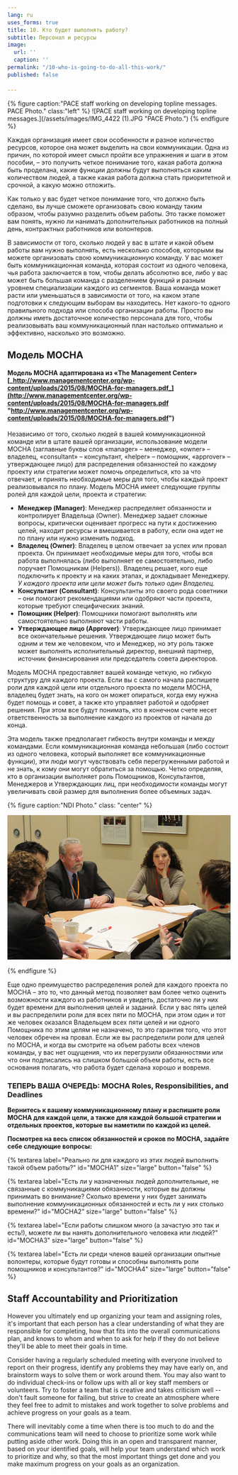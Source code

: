 ```yaml
---
lang: ru
uses_forms: true
title: 10. Кто будет выполнять работу?
subtitle: Персонал и ресурсы
image:
  url: ''
  caption: ''
permalink: "/10-who-is-going-to-do-all-this-work/"
published: false

---
```

{% figure caption:"PACE staff working on developing topline messages. PACE Photo." class:"left" %} ![PACE staff working on developing topline messages.](/assets/images/IMG_4422 (1).JPG "PACE Photo.") {% endfigure %}

Каждая организация имеет свои особенности и разное количество ресурсов, которое она может выделить на свои коммуникации. Одна из причин, по которой имеет смысл пройти все упражнения и шаги в этом пособии, – это получить четкое понимание того, какая работа должна быть проделана, какие функции должны будут выполняться каким количеством людей, а также какая работа должна стать приоритетной и срочной, а какую можно отложить.

Как только у вас будет четкое понимание того, что должно быть сделано, вы лучше сможете организовать свою команду таким образом, чтобы разумно разделить объем работы. Это также поможет вам понять, нужно ли нанимать дополнительных работников на полный день, контрактных работников или волонтеров.

В зависимости от того, сколько людей у вас в штате и какой объем работы вам нужно выполнять, есть несколько способов, которыми вы можете организовать свою коммуникационную команду. У вас может быть коммуникационная команда, которая состоит из одного человека, чья работа заключается в том, чтобы делать абсолютно все, либо у вас может быть большая команда с разделением функций и разным уровнем специализации каждого из сегментов. Ваша команда может расти или уменьшаться в зависимости от того, на каком этапе подготовки к следующим выборам вы находитесь. Нет какого-то одного правильного подхода или способа организации работы. Просто вы должны иметь достаточное количество персонала для того, чтобы реализовывать ваш коммуникационный план настолько оптимально и эффективно, насколько это возможно.

## Модель MOCHA

#### Модель MOCHA адаптирована из «The Management Center» [_http://www.managementcenter.org/wp-content/uploads/2015/08/MOCHA-for-managers.pdf_](http://www.managementcenter.org/wp-content/uploads/2015/08/MOCHA-for-managers.pdf "http://www.managementcenter.org/wp-content/uploads/2015/08/MOCHA-for-managers.pdf")

Независимо от того, сколько людей в вашей коммуникационной команде или в штате вашей организации, использование модели MOCHA (заглавные буквы слов «manager» – менеджер, «owner» – владелец, «consultant» – консультант, «helper» – помощник, «approver» – утверждающее лицо) для распределения обязанностей по каждому проекту или стратегии может помочь определиться, кто за что отвечает, и принять необходимые меры для того, чтобы каждый проект реализовывался по плану. Модель MOCHA имеет следующие группы ролей для каждой цели, проекта и стратегии:

* **Mенеджер (Manager)**: Менеджер распределяет обязанности и контролирует Владельца (Owner). Менеджер задает сложные вопросы, критически оценивает прогресс на пути к достижению целей, находит ресурсы и вмешивается в работу, если она идет не по плану или нужно изменить подход.
* **Владелец (Owner)**: Владелец в целом отвечает за успех или провал проекта. Он принимает необходимые меры для того, чтобы вся работа выполнялась (либо выполняет ее самостоятельно, либо поручает Помощникам (Helpers)). Владелец решает, кого еще подключить к проекту и на каких этапах, и докладывает Менеджеру. _У каждого проекта или цели может быть только один Владелец._
* **Консультант (Consultant)**: Консультанты это своего рода советники – они помогают рекомендациями или одобряют части проекта, которые требуют специфических знаний.
* **Помощник (Helper)**: Помощники помогают выполнять или самостоятельно выполняют части работы.
* **Утверждающее лицо (Approver)**: Утверждающее лицо принимает все окончательные решения. Утверждающее лицо может быть одним и тем же человеком, что и Менеджер, но эту роль также может выполнять исполнительный директор, внешний партнер, источник финансирования или председатель совета директоров.

Модель MOCHA предоставляет вашей команде четкую, но гибкую структуру для каждого проекта. Если вы с самого начала распишете роли для каждой цели или отдельного проекта по модели MOCHA, владелец будет знать, на кого он может опираться, когда ему нужна будет помощь и совет, а также кто управляет работой и одобряет решения. При этом все будут понимать, кто в конечном счете несет ответственность за выполнение каждого из проектов от начала до конца.

Эта модель также предполагает гибкость внутри команды и между командами. Если коммуникационная команда небольшая (либо состоит из одного человека, который выполняет все коммуникационные функции), эти люди могут чувствовать себя  перегруженными работой и не знать, к кому они могут обратиться за помощью. Четко определяя, кто в организации выполняет роль Помощников, Консультантов, Менеджеров и Утверждающих лиц, при необходимости команды могут увеличивать свой размер для выполнения более объемных задач.

{% figure caption:"NDI Photo." class: "center" %}

![](/assets/images/NDI_smallgroup-1.jpg)

{% endfigure %}

Еще одно преимущество распределения ролей для каждого проекта по MOCHA – это то, что данный метод позволяет вам более четко оценить возможности каждого из работников и увидеть, достаточно ли у них будет времени для выполнения целей и заданий. Если у вас пять целей и вы распределили роли для всех пяти по MOCHA, при этом один и тот же человек оказался Владельцем всех пяти целей и ни одного Помощника по этим целям не назначено, то это гарантия того, что этот человек обречен на провал. Если же вы  распределили роли для целей по MOCHA, и когда вы смотрите на объем работы всех членов команды, у вас нет ощущения, что их перегрузили обязанностями или что они подписались на слишком большой объем работы, есть все основания полагать, что работа будет сделана хорошо и вовремя.

### ТЕПЕРЬ ВАША ОЧЕРЕДЬ: MOCHA Roles, Responsibilities, and Deadlines

**Вернитесь к вашему коммуникационному плану и распишите роли MOCHA для каждой цели, а также для каждой большой стратегии и отдельных проектов, которые вы наметили по каждой из целей.**

**Посмотрев на весь список обязанностей и сроков по MOCHA, задайте себе следующие вопросы:**

{% textarea label="Реально ли для каждого из этих людей выполнить такой объем работы?" id="MOCHA1" size="large" button="false" %}

{% textarea label="Есть ли у назначенных людей дополнительные, не связанные с коммуникациями обязанности, которые вы должны принимать во внимание? Сколько времени у них будет занимать выполнение коммуникационных обязанностей и есть ли у них столько времени?" id="MOCHA2" size="large" button="false" %}

{% textarea label="Если работы слишком много (а зачастую это так и есть!), можете ли вы нанять дополнительного человека или людей?" id="MOCHA3" size="large" button="false" %}

{% textarea label="Есть ли среди членов вашей организации опытные волонтеры, которые будут готовы и способны выполнять роли помощников и консультантов?" id="MOCHA4" size="large" button="false" %}

## Staff Accountability and Prioritization

However you ultimately end up organizing your team and assigning roles, it's important that each person has a clear understanding of what they are responsible for completing, how that fits into the overall communications plan, and knows to whom and when to ask for help if they do not believe they'll be able to meet their goals in time.

Consider having a regularly scheduled meeting with everyone involved to report on their progress, identify any problems they may have early on, and brainstorm ways to solve them or work around them. You may also want to do individual check-ins or follow ups with all or key staff members or volunteers. Try to foster a team that is creative and takes criticism well -- don't fault someone for failing, but strive to create an atmosphere where they feel free to admit to mistakes and work together to solve problems and achieve progress on your goals as a team.

There will inevitably come a time when there is too much to do and the communications team will need to choose to prioritize some work while putting aside other work. Doing this in an open and transparent manner, based on your identified goals, will help your team understand which work to prioritize and why, so that the most important things get done and you make maximum progress on your goals as an organization.